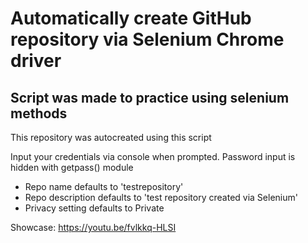 # Automatically create GitHub repository via Selenium Chrome driver


## Script was made to practice using selenium methods

This repository was autocreated using this script

Input your credentials via console when prompted.
Password input is hidden with getpass() module

* Repo name defaults to 'testrepository'
* Repo description defaults to 'test repository created via Selenium'
* Privacy setting defaults to Private

Showcase: https://youtu.be/fvlkkq-HLSI

